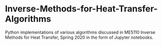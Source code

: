 # Inverse-Methods-for-Heat-Transfer-Algorithms
Python implementations of various algorithms discussed in ME5110 Inverse Methods for Heat Transfer, Spring 2020 in the form of Jupyter notebooks.

